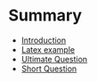 # Summary

* [Introduction](README.md)
* [Latex example](latex_example.md)
* [Ultimate Question](ultimate_question.md)
* [Short Question](short_question.md)

